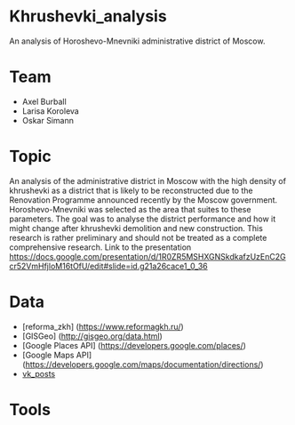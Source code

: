 # Khrushevki_analysis

An analysis of Horoshevo-Mnevniki administrative district of Moscow.

# Team

- Axel Burball
- Larisa Koroleva
- Oskar Simann

# Topic

An analysis of the administrative district in Moscow with the high density of khrushevki as a district that is likely to be
reconstructed due to the Renovation Programme announced recently by the Moscow government. Horoshevo-Mnevniki was selected as
the area that suites to these parameters.
The goal was to analyse the district performance and how it might change after khrushevki demolition and new construction.
This research is rather preliminary and should not be treated as a complete comprehensive research.
Link to the presentation https://docs.google.com/presentation/d/1R0ZR5MSHXGNSkdkafzUzEnC2Gcr52VmHfjloM16tOfU/edit#slide=id.g21a26cace1_0_36

# Data
- [reforma_zkh] (https://www.reformagkh.ru/) 
- [GISGeo] (http://gisgeo.org/data.html) 
- [Google Places API] (https://developers.google.com/places/) 
- [Google Maps API] (https://developers.google.com/maps/documentation/directions/)
- [vk_posts](http://api.vk.com/api.php)

# Tools
